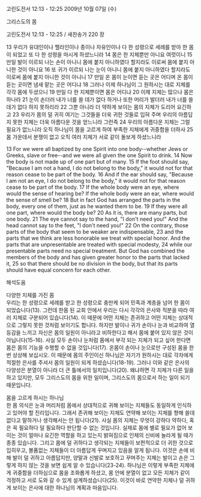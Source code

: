 고린도전서 12:13 - 12:25 
2009년 10월 07일 (수)

그리스도의 몸



고린도전서 12:13 - 12:25 / 새찬송가 220 장


13 우리가 유대인이나 헬라인이나 종이나 자유인이나 다 한 성령으로 세례를 받아 한 몸이 되었고 또 다 한 성령을 마시게 하셨느니라 14 몸은 한 지체뿐만 아니요 여럿이니 15 만일 발이 이르되 나는 손이 아니니 몸에 붙지 아니하였다 할지라도 이로써 몸에 붙지 아니한 것이 아니요 16 또 귀가 이르되 나는 눈이 아니니 몸에 붙지 아니하였다 할지라도 이로써 몸에 붙지 아니한 것이 아니니 17 만일 온 몸이 눈이면 듣는 곳은 어디며 온 몸이 듣는 곳이면 냄새 맡는 곳은 어디냐 18 그러나 이제 하나님이 그 원하시는 대로 지체를 각각 몸에 두셨으니  19 만일 다 한 지체뿐이면 몸은 어디냐 20 이제 지체는 많으나 몸은 하나라 21 눈이 손더러 내가 너를 쓸 데가 없다 하거나 또한 머리가 발더러 내가 너를 쓸 데가 없다 하지 못하리라 22 그뿐 아니라 더 약하게 보이는 몸의 지체가 도리어 요긴하고 23 우리가 몸의 덜 귀히 여기는 그것들을 더욱 귀한 것들로 입혀 주며 우리의 아름답지 못한 지체는 더욱 아름다운 것을 얻느니라 그런즉 24 우리의 아름다운 지체는 그럴 필요가 없느니라 오직 하나님이 몸을 고르게 하여 부족한 지체에게 귀중함을 더하사 25 몸 가운데서 분쟁이 없고 오직 여러 지체가 서로 같이 돌보게 하셨느니라     

13 For we were all baptized by one Spirit into one body--whether Jews or Greeks, slave or free--and we were all given the one Spirit to drink. 14 Now the body is not made up of one part but of many. 15 If the foot should say, "Because I am not a hand, I do not belong to the body," it would not for that reason cease to be part of the body. 16 And if the ear should say, "Because I am not an eye, I do not belong to the body," it would not for that reason cease to be part of the body. 17 If the whole body were an eye, where would the sense of hearing be? If the whole body were an ear, where would the sense of smell be? 18 But in fact God has arranged the parts in the body, every one of them, just as he wanted them to be. 19 If they were all one part, where would the body be? 20 As it is, there are many parts, but one body. 21 The eye cannot say to the hand, "I don't need you!" And the head cannot say to the feet, "I don't need you!" 22 On the contrary, those parts of the body that seem to be weaker are indispensable, 23 and the parts that we think are less honorable we treat with special honor. And the parts that are unpresentable are treated with special modesty, 24 while our presentable parts need no special treatment. But God has combined the members of the body and has given greater honor to the parts that lacked it, 25 so that there should be no division in the body, but that its parts should have equal concern for each other.

해석도움





다양한 지체를 가진 몸  
우리는 한 성령으로 세례를 받고 한 성령으로 충만케 되어 민족과 계층을 넘어 한 몸이 되었습니다(13). 그런데 한몸 된 교회 안에서 우리는 다시 각각의 은사와 직분을 따라 여러 지체로 구분되어 있습니다(14). 이 때문에 어떤 지체는 존귀하고 어떤 지체는 상대적으로 그렇지 못한 것처럼 보이기도 합니다. 하지만 발이나 귀가 손이나 눈과 비교하여 열등감을 느끼고 자신은 몸의 일원이 아니라고 비하한다고 해서 몸에 붙어 있지 않은 것이 아닙니다(15-16). 사실 모두 손이나 눈처럼 몸에서 부각 되는 지체가 되고 싶어 한다면 몸은 몸의 기능을 수행할 수 없을 것입니다(17). 온몸이 손이나 눈으로만 구성된 몸을 한번 상상해 보십시오. 이 때문에 몸의 주인이신 하나님은 자기가 원하시는 대로 각자에게 적절한 은사를 주셔서 몸의 일원이 되게 하셨습니다(18-19). 그러나 이와 같은 은사의 다양성은 분열이 아니라 더 큰 틀에서의 일치입니다(20). 왜냐하면 각 지체가 다른 일을 하고 있지만, 모두 그리스도의 몸을 위한 일이며, 그리스도의 몸으로서 하는 일이 되기 때문입니다.      

몸을 고르게 하시는 하나님  
한 몸 의식은 눈과 머리처럼 몸에서 상대적으로 귀해 보이는 지체들도 동일하게 인식하고 있어야 할 진리입니다. 그래서 존귀해 보이는 지체도 연약해 보이는 지체를 향해 쓸데없다고 말하거나 생각해서는 안 됩니다(21). 사실 몸의 지체는 무엇이 강하다 약하다, 혹은 꼭 필요하다 덜 필요하다 판단할 수 없는 것입니다. 실제로 몸에 별로 필요가 없어 보이는 것이 얼마나 요긴한 역할을 하고 있는지 밝혀짐으로 인체의 신비에 놀라게 될 때가 종종 있습니다. 그리고 몸에 덜 귀하다고 생각되는 지체들이 보편적으로 더 귀한 것으로 입히우고, 볼품없는 지체들이 더 아름답게 꾸며지고 있음을 알게 됩니다. 이것은 손에 비해 발이 덜 귀하고 아름답지만, 양말과 신발로 보호하고 꾸며주는 지체는 발이고 손은 그렇게 하지 않는 것을 보면 쉽게 알 수 있습니다(23-24). 하나님은 이렇게 부족한 지체에게 귀중함을 더하심으로 몸을 조화롭게 하셨고, 몸 안에 분열이 없고 모든 지체가 같이 걱정하고 서로 도와 갈 수 있게 설계하셨습니다(25). 이것이 바로 연약한 지체나 덜 귀하게 보이는 은사에 대한 하나님의 계획과 마음입니다.